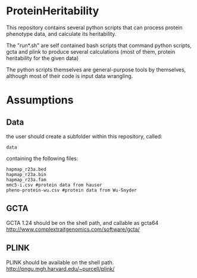 # ProteinHeritability

This repository contains several python scripts that can process protein phenotype data, and calculate its heritability.

The "run*.sh" are self contained bash scripts that command python scripts, gcta and plink to produce several calculations (most of them, protein heritability for the given data)

The python scripts themselves are general-purpose tools by themselves, although most of their code is input data wrangling.

# Assumptions

## Data

the user should create a subfolder within this repository, called:

```
data
```

containing the following files:

```
hapmap_r23a.bed
hapmap_r23a.bin
hapmap_r23a.fam
mmc5-i.csv #protein data from hauser
pheno-protein-wu.csv #protein data from Wu-Snyder
```

## GCTA

GCTA 1.24 should be on the shell path, and callable as gcta64
http://www.complextraitgenomics.com/software/gcta/

## PLINK

PLINK should be available on the shell path.
http://pngu.mgh.harvard.edu/~purcell/plink/


